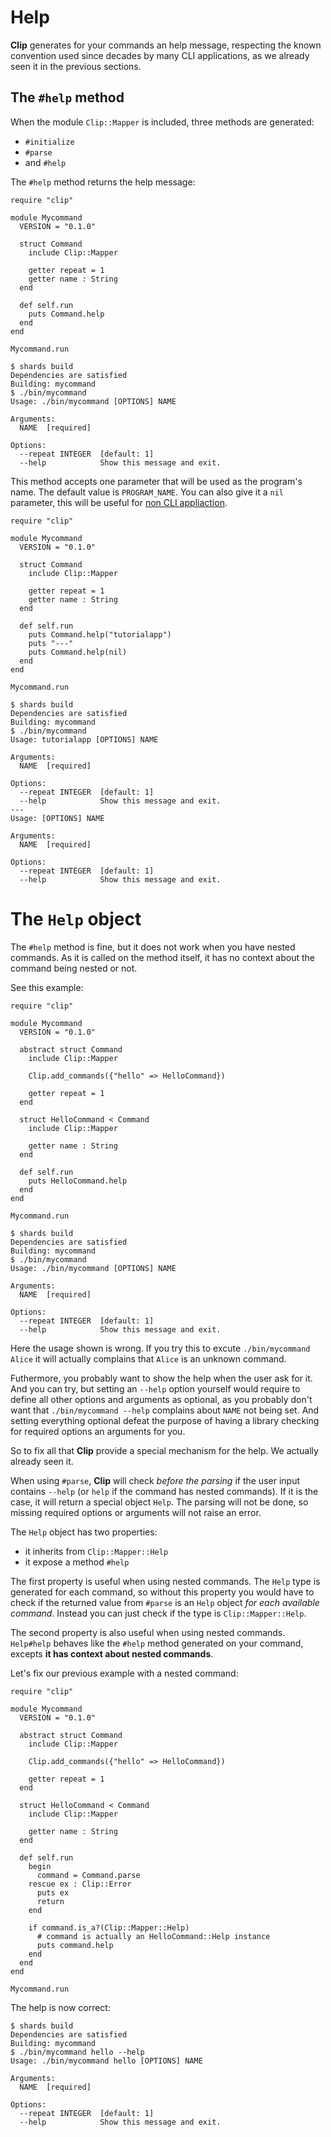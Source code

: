 # Help

**Clip** generates for your commands an help message, respecting the known convention used since decades by many CLI applications, as we already seen it in the previous sections.

## The `#help` method

When the module `Clip::Mapper` is included, three methods are generated:

* `#initialize`
* `#parse`
* and `#help`

The `#help` method returns the help message:

```Crystal hl_lines="14"
require "clip"

module Mycommand
  VERSION = "0.1.0"

  struct Command
    include Clip::Mapper

    getter repeat = 1
    getter name : String
  end

  def self.run
    puts Command.help
  end
end

Mycommand.run
```

```console
$ shards build
Dependencies are satisfied
Building: mycommand
$ ./bin/mycommand
Usage: ./bin/mycommand [OPTIONS] NAME

Arguments:
  NAME  [required]

Options:
  --repeat INTEGER  [default: 1]
  --help            Show this message and exit.
```

This method accepts one parameter that will be used as the program's name.
The default value is `PROGRAM_NAME`.
You can also give it a `nil` parameter, this will be useful for [non CLI appliaction](non_cli_app.md).

```Crystal hl_lines="14 16"
require "clip"

module Mycommand
  VERSION = "0.1.0"

  struct Command
    include Clip::Mapper

    getter repeat = 1
    getter name : String
  end

  def self.run
    puts Command.help("tutorialapp")
    puts "---"
    puts Command.help(nil)
  end
end

Mycommand.run
```

```console hl_lines="5 14"
$ shards build
Dependencies are satisfied
Building: mycommand
$ ./bin/mycommand
Usage: tutorialapp [OPTIONS] NAME

Arguments:
  NAME  [required]

Options:
  --repeat INTEGER  [default: 1]
  --help            Show this message and exit.
---
Usage: [OPTIONS] NAME

Arguments:
  NAME  [required]

Options:
  --repeat INTEGER  [default: 1]
  --help            Show this message and exit.
```

# The `Help` object

The `#help` method is fine, but it does not work when you have nested commands.
As it is called on the method itself, it has no context about the command being nested or not.

See this example:
```Crystal hl_lines="9 21"
require "clip"

module Mycommand
  VERSION = "0.1.0"

  abstract struct Command
    include Clip::Mapper

    Clip.add_commands({"hello" => HelloCommand})

    getter repeat = 1
  end

  struct HelloCommand < Command
    include Clip::Mapper

    getter name : String
  end

  def self.run
    puts HelloCommand.help
  end
end

Mycommand.run
```

```console hl_lines="5"
$ shards build
Dependencies are satisfied
Building: mycommand
$ ./bin/mycommand
Usage: ./bin/mycommand [OPTIONS] NAME

Arguments:
  NAME  [required]

Options:
  --repeat INTEGER  [default: 1]
  --help            Show this message and exit.
```

Here the usage shown is wrong.
If you try this to excute `./bin/mycommand Alice` it will actually complains that `Alice` is an unknown command.

Futhermore, you probably want to show the help when the user ask for it.
And you can try, but setting an `--help` option yourself would require to define all other options and arguments as optional, as you probably don't want that `./bin/mycommand --help` complains about `NAME` not being set.
And setting everything optional defeat the purpose of having a library checking for required options an arguments for you.

So to fix all that **Clip** provide a special mechanism for the help.
We actually already seen it.

When using `#parse`, **Clip** will check _before the parsing_ if the user input contains `--help` (or `help` if the command has nested commands).
If it is the case, it will return a special object `Help`.
The parsing will not be done, so missing required options or arguments will not raise an error.

The `Help` object has two properties:

* it inherits from `Clip::Mapper::Help`
* it expose a method `#help`

The first property is useful when using nested commands.
The `Help` type is generated for each command, so without this property you would have to check if the returned value from `#parse` is an `Help` object _for each available command_.
Instead you can just check if the type is `Clip::Mapper::Help`.

The second property is also useful when using nested commands.
`Help#help` behaves like the `#help` method generated on your command, excepts __it has context about nested commands__.

Let's fix our previous example with a nested command:

```Crystal hl_lines="9 28-30"
require "clip"

module Mycommand
  VERSION = "0.1.0"

  abstract struct Command
    include Clip::Mapper

    Clip.add_commands({"hello" => HelloCommand})

    getter repeat = 1
  end

  struct HelloCommand < Command
    include Clip::Mapper

    getter name : String
  end

  def self.run
    begin
      command = Command.parse
    rescue ex : Clip::Error
      puts ex
      return
    end

    if command.is_a?(Clip::Mapper::Help)
      # command is actually an HelloCommand::Help instance
      puts command.help
    end
  end
end

Mycommand.run
```

The help is now correct:

```console hl_lines="5"
$ shards build
Dependencies are satisfied
Building: mycommand
$ ./bin/mycommand hello --help
Usage: ./bin/mycommand hello [OPTIONS] NAME

Arguments:
  NAME  [required]

Options:
  --repeat INTEGER  [default: 1]
  --help            Show this message and exit.
```
